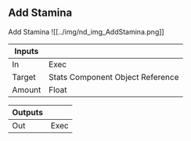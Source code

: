 ## Add Stamina
Add Stamina
![[../img/nd_img_AddStamina.png]]

|Inputs||
|--|--|
| In | Exec |
| Target | Stats Component Object Reference |
| Amount | Float |

|Outputs||
|--|--|
| Out | Exec |
